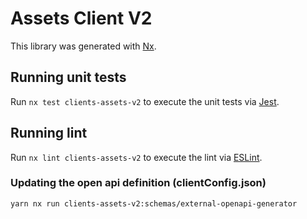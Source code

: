 <!-- gitbook-navigation: "Assets v2" -->

# Assets Client V2

This library was generated with [Nx](https://nx.dev).

## Running unit tests

Run `nx test clients-assets-v2` to execute the unit tests via [Jest](https://jestjs.io).

## Running lint

Run `nx lint clients-assets-v2` to execute the lint via [ESLint](https://eslint.org/).

### Updating the open api definition (clientConfig.json)

```sh
yarn nx run clients-assets-v2:schemas/external-openapi-generator
```
